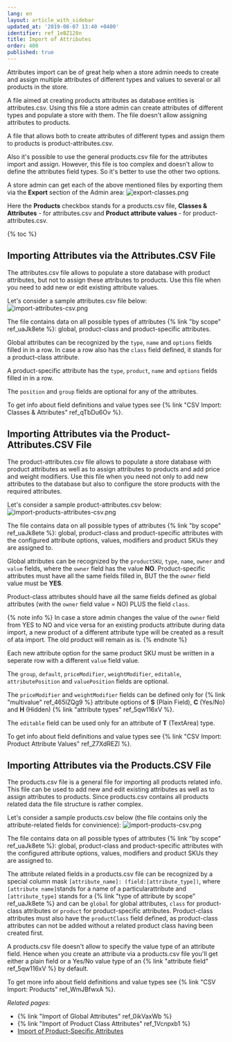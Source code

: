 ```yaml
---
lang: en
layout: article_with_sidebar
updated_at: '2019-08-07 13:40 +0400'
identifier: ref_1eBZ128n
title: Import of Attributes
order: 400
published: true
---
```

Attributes import can be of great help when a store admin needs to create and assign multiple attributes of different types and values to several or all products in the store. 

A file aimed at creating products attributes as database entities is attributes.csv. Using this file a store admin can create attributes of different types and populate a store with them. The file doesn't allow assigning attributes to products.

A file that allows both to create attributes of different types and assign them to products is product-attributes.csv. 

Also it's possible to use the general products.csv file for the attributes import and assign. However, this file is too complex and doesn't allow to define the attributes field types. So it's better to use the other two options.

A store admin can get each of the above mentioned files by exporting them via the **Export** section of the Admin area:
![export-classes.png]({{site.baseurl}}/attachments/ref_1Vcnpxb1/export-classes.png)

Here the **Products** checkbox stands for a products.csv file, **Classes & Attributes** - for attributes.csv and **Product attribute values** - for product-attributes.csv. 

{% toc %}

## Importing Attributes via the Attributes.CSV File

The attributes.csv file allows to populate a store database with product attributes, but not to assign these attributes to products. Use this file when you need to add new or edit existing attribute values.

Let's consider a sample attributes.csv file below:
![import-attributes-csv.png]({{site.baseurl}}/attachments/ref_1eBZ128n/import-attributes-csv.png)

The file contains data on all possible types of attributes {% link "by scope" ref_uaJk8ete %}: global, product-class and product-specific attributes.

Global attributes can be recognized by the `type`, `name` and `options` fields filled in in a row. In case a row also has the `class` field defined, it stands for a product-class attribute.

A product-specific attribute has the `type`, `product`, `name` and `options` fields filled in in a row.

The `position` and `group` fields are optional for any of the attributes.

To get info about field definitions and value types see {% link "CSV Import: Classes & Attributes" ref_qTbDu6Ov %}.

## Importing Attributes via the Product-Attributes.CSV File

The product-attributes.csv file allows to populate a store database with product attributes as well as to assign attributes to products and add price and weight modifiers. Use this file when you need not only to add new attributes to the database but also to configure the store products with the required attributes.

Let's consider a sample product-attributes.csv below:
![import-products-attributes-csv.png]({{site.baseurl}}/attachments/ref_1eBZ128n/import-products-attributes-csv.png)

The file contains data on all possible types of attributes  {% link "by scope" ref_uaJk8ete %}: global, product-class and product-specific attributes with the configured attribute options, values, modifiers and product SKUs they are assigned to.

Global attributes can be recognized by the `productSKU`, `type`, `name`, `owner` and `value` fields, where the `owner` field has the value **NO**. Product-specific attributes must have all the same fields filled in, BUT the the `owner` field value must be **YES**.

Product-class attributes should have all the same fields defined as global attributes (with the `owner` field value = NO) PLUS the field `class`.

{% note info %}
In case a store admin changes the value of the `owner` field from YES to NO and vice versa for an existing products attribute during data import, a new product of a different attribute type will be created as a result of ata import. The old product will remain as is.
{% endnote %}

Each new attribute option for the same product SKU must be written in a seperate row with a different `value` field value.

The `group`, `default`, `priceModifier`, `weightModifier`, `editable`, `attributePosition` and `valuePosition` fields are optional. 

The `priceModifier` and `weightModifier` fields can be defined only for {% link "multivalue" ref_465IZQg9 %} attribute options of **S** (Plain Field), **C** (Yes/No) and **H** (Hidden) {% link "attribute types" ref_5qw116xV %}.

The `editable` field can be used only for an attribute of **T** (TextArea) type. 

To get info about field definitions and value types see {% link "CSV Import: Product Attribute Values" ref_Z7XdREZl %}.

## Importing Attributes via the Products.CSV File

The products.csv file is a general file for importing all products related info. This file can be used to add new and edit existing attributes as well as to assign attributes to products. Since products.csv contains all products related data the file structure is rather complex. 

Let's consider a sample products.csv below (the file contains only the attribute-related fields for convinience):
![import-products-csv.png]({{site.baseurl}}/attachments/ref_1eBZ128n/import-products-csv.png)

The file contains data on all possible types of attributes  {% link "by scope" ref_uaJk8ete %}: global, product-class and product-specific attributes with the configured attribute options, values, modifiers and product SKUs they are assigned to.

The attribute related fields in a products.csv file can be recognized by a special column mask `[attribute_name]: (field:[attribute_type])`, where `[attribute name]`stands for a name of a particularattribute and `[attribute_type]` stands for a {% link "type of attribute by scope" ref_uaJk8ete %} and can be `global` for global attributes, `class` for product-class attributes or `product` for product-specific attributes. Product-class attributes must also have the `productClass` field defined, as product-class attributes can not be added without a related product class having been created first. 

A products.csv file doesn't allow to specify the value type of an attribute field. Hence when you create an attribute via a products.csv file you'll get either a plain field or a Yes/No value type of an {% link "attribute field" ref_5qw116xV %} by default.

To get more info about field definitions and value types see {% link "CSV Import: Products" ref_WmJBfwxA %}.

_Related pages:_

*   {% link "Import of Global Attributes" ref_0ikVaxWb %}
*   {% link "Import of Product Class Attributes" ref_1Vcnpxb1 %}
*   [Import of Product-Specific Attributes](https://kb.x-cart.com/product_classes_and_attributes/attributes/attribute_scope/product-specific.html#importing-product-specific-attributes "Import of Attributes")
